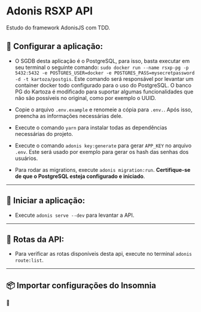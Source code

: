 # Adonis RSXP API

Estudo do framework AdonisJS com TDD.

## :hammer: Configurar a aplicação:

- O SGDB desta aplicação é o PostgreSQL, para isso, basta executar em seu terminal o seguinte comando: `sudo docker run --name rsxp-pg -p 5432:5432 -e POSTGRES_USER=docker -e POSTGRES_PASS=mysecretpassword -d -t kartoza/postgis`. Este comando será responsável por levantar um container docker todo configurado para o uso do PostgreSQL. O banco PG do Kartoza é modificado para suportar algumas funcionalidades que não são possíveis no original, como por exemplo o UUID.

- Copie o arquivo `.env.example` e renomeie a cópia para `.env.`. Após isso, preencha as informações necessárias dele.

- Execute o comando `yarn` para instalar todas as dependências necessárias do projeto.

- Execute o comando `adonis key:generate` para gerar `APP_KEY` no arquivo `.env`. Este será usado por exemplo para gerar os hash das senhas dos usuários.

- Para rodar as migrations, execute `adonis migration:run`. **Certifique-se de que o PostgreSQL esteja configurado e iniciado**.

---

## :horse_racing: Iniciar a aplicação:

- Execute `adonis serve --dev` para levantar a API.

---

## :dart: Rotas da API:

- Para verificar as rotas disponíveis desta api, execute no terminal `adonis route:list`.

---

## :package: Importar configurações do Insomnia

:construction:
